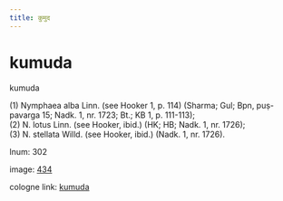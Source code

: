 ```yaml
---
title: कुमुद
---
```


# kumuda

kumuda  <div n="P" />(1) Nymphaea alba Linn. (see Hooker 1, p. 114) (Sharma; Gul; Bpn, puṣ- <div n="lb" />pavarga 15; Nadk. 1, nr. 1723; Bt.; KB 1, p. 111-113); <div n="P" />(2) N. lotus Linn. (see Hooker, ibid.) (HK; HB; Nadk. 1, nr. 1726); <div n="P" />(3) N. stellata Willd. (see Hooker, ibid.) (Nadk. 1, nr. 1726).

lnum: 302

image: [434](https://www.sanskrit-lexicon.uni-koeln.de/scans/csl-apidev/servepdf.php?dict=snp&page=434)

cologne link: [kumuda](https://sanskrit-lexicon.uni-koeln.de/scans/csl-apidev/getword.php?dict=snp&key=kumuda)

